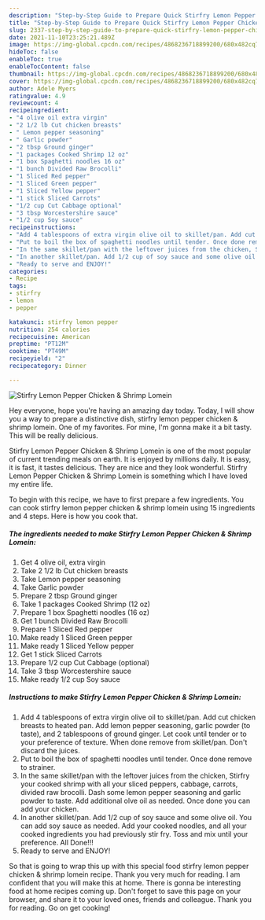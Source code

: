 ```yaml
---
description: "Step-by-Step Guide to Prepare Quick Stirfry Lemon Pepper Chicken & Shrimp Lomein"
title: "Step-by-Step Guide to Prepare Quick Stirfry Lemon Pepper Chicken & Shrimp Lomein"
slug: 2337-step-by-step-guide-to-prepare-quick-stirfry-lemon-pepper-chicken-and-amp-shrimp-lomein
date: 2021-11-10T23:25:21.489Z
image: https://img-global.cpcdn.com/recipes/4868236718899200/680x482cq70/stirfry-lemon-pepper-chicken-shrimp-lomein-recipe-main-photo.jpg
hideToc: false
enableToc: true
enableTocContent: false
thumbnail: https://img-global.cpcdn.com/recipes/4868236718899200/680x482cq70/stirfry-lemon-pepper-chicken-shrimp-lomein-recipe-main-photo.jpg
cover: https://img-global.cpcdn.com/recipes/4868236718899200/680x482cq70/stirfry-lemon-pepper-chicken-shrimp-lomein-recipe-main-photo.jpg
author: Adele Myers
ratingvalue: 4.9
reviewcount: 4
recipeingredient:
- "4 olive oil extra virgin"
- "2 1/2 lb Cut chicken breasts"
- " Lemon pepper seasoning"
- " Garlic powder"
- "2 tbsp Ground ginger"
- "1 packages Cooked Shrimp 12 oz"
- "1 box Spaghetti noodles 16 oz"
- "1 bunch Divided Raw Brocolli"
- "1 Sliced Red pepper"
- "1 Sliced Green pepper"
- "1 Sliced Yellow pepper"
- "1 stick Sliced Carrots"
- "1/2 cup Cut Cabbage optional"
- "3 tbsp Worcestershire sauce"
- "1/2 cup Soy sauce"
recipeinstructions:
- "Add 4 tablespoons of extra virgin olive oil to skillet/pan. Add cut chicken breasts to heated pan. Add lemon pepper seasoning, garlic powder (to taste), and 2 tablespoons of ground ginger. Let cook until tender or to your preference of texture. When done remove from skillet/pan. Don&#39;t discard the juices."
- "Put to boil the box of spaghetti noodles until tender. Once done remove to strainer."
- "In the same skillet/pan with the leftover juices from the chicken, Stirfry your cooked shrimp with all your sliced peppers, cabbage, carrots, divided raw brocolli. Dash some lemon pepper seasoning and garlic powder to taste. Add additional olve oil as needed. Once done you can add your chicken."
- "In another skillet/pan. Add 1/2 cup of soy sauce and some olive oil. You can add soy sauce as needed. Add your cooked noodles, and all your cooked ingredients you had previously stir fry. Toss and mix until your preference. All Done!!!"
- "Ready to serve and ENJOY!"
categories:
- Recipe
tags:
- stirfry
- lemon
- pepper

katakunci: stirfry lemon pepper 
nutrition: 254 calories
recipecuisine: American
preptime: "PT12M"
cooktime: "PT49M"
recipeyield: "2"
recipecategory: Dinner

---
```



![Stirfry Lemon Pepper Chicken & Shrimp Lomein](https://img-global.cpcdn.com/recipes/4868236718899200/680x482cq70/stirfry-lemon-pepper-chicken-shrimp-lomein-recipe-main-photo.jpg)

Hey everyone, hope you're having an amazing day today. Today, I will show you a way to prepare a distinctive dish, stirfry lemon pepper chicken & shrimp lomein. One of my favorites. For mine, I'm gonna make it a bit tasty. This will be really delicious.



Stirfry Lemon Pepper Chicken & Shrimp Lomein is one of the most popular of current trending meals on earth. It is enjoyed by millions daily. It is easy, it is fast, it tastes delicious. They are nice and they look wonderful. Stirfry Lemon Pepper Chicken & Shrimp Lomein is something which I have loved my entire life.


To begin with this recipe, we have to first prepare a few ingredients. You can cook stirfry lemon pepper chicken & shrimp lomein using 15 ingredients and 4 steps. Here is how you cook that.

<!--inarticleads1-->

##### The ingredients needed to make Stirfry Lemon Pepper Chicken & Shrimp Lomein:

1. Get 4 olive oil, extra virgin
1. Take 2 1/2 lb Cut chicken breasts
1. Take  Lemon pepper seasoning
1. Take  Garlic powder
1. Prepare 2 tbsp Ground ginger
1. Take 1 packages Cooked Shrimp (12 oz)
1. Prepare 1 box Spaghetti noodles (16 oz)
1. Get 1 bunch Divided Raw Brocolli
1. Prepare 1 Sliced Red pepper
1. Make ready 1 Sliced Green pepper
1. Make ready 1 Sliced Yellow pepper
1. Get 1 stick Sliced Carrots
1. Prepare 1/2 cup Cut Cabbage (optional)
1. Take 3 tbsp Worcestershire sauce
1. Make ready 1/2 cup Soy sauce




<!--inarticleads2-->

##### Instructions to make Stirfry Lemon Pepper Chicken & Shrimp Lomein:

1. Add 4 tablespoons of extra virgin olive oil to skillet/pan. Add cut chicken breasts to heated pan. Add lemon pepper seasoning, garlic powder (to taste), and 2 tablespoons of ground ginger. Let cook until tender or to your preference of texture. When done remove from skillet/pan. Don&#39;t discard the juices.
1. Put to boil the box of spaghetti noodles until tender. Once done remove to strainer.
1. In the same skillet/pan with the leftover juices from the chicken, Stirfry your cooked shrimp with all your sliced peppers, cabbage, carrots, divided raw brocolli. Dash some lemon pepper seasoning and garlic powder to taste. Add additional olve oil as needed. Once done you can add your chicken.
1. In another skillet/pan. Add 1/2 cup of soy sauce and some olive oil. You can add soy sauce as needed. Add your cooked noodles, and all your cooked ingredients you had previously stir fry. Toss and mix until your preference. All Done!!!
1. Ready to serve and ENJOY!



So that is going to wrap this up with this special food stirfry lemon pepper chicken & shrimp lomein recipe. Thank you very much for reading. I am confident that you will make this at home. There is gonna be interesting food at home recipes coming up. Don't forget to save this page on your browser, and share it to your loved ones, friends and colleague. Thank you for reading. Go on get cooking!
